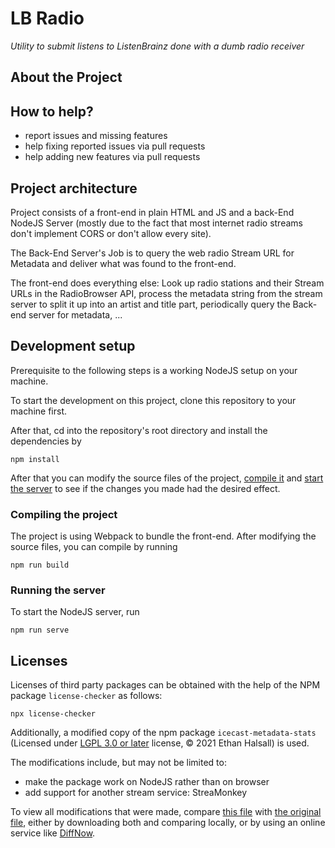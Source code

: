 # LB Radio
*Utility to submit listens to ListenBrainz done with a dumb radio receiver*

## About the Project

## How to help?
- report issues and missing features
- help fixing reported issues via pull requests
- help adding new features via pull requests

## Project architecture

Project consists of a front-end in plain HTML and JS and a back-End NodeJS Server (mostly due to the fact that most internet radio streams don't implement CORS or don't allow every site).

The Back-End Server's Job is to query the web radio Stream URL for Metadata and deliver what was found to the front-end.

The front-end does everything else: Look up radio stations and their Stream URLs in the RadioBrowser API, process the metadata string from the stream server to split it up into an artist and title part, periodically query the Back-end server for metadata, ...

## Development setup

Prerequisite to the following steps is a working NodeJS setup on your machine.

To start the development on this project, clone this repository to your machine first.

After that, cd into the repository's root directory and install the dependencies by
```console
npm install
```

After that you can modify the source files of the project, [compile it](#compiling-the-project) and [start the server](#running-the-server) to see if the changes you made had the desired effect.

### Compiling the project
The project is using Webpack to bundle the front-end. After modifying the source files, you can compile by running
```console
npm run build
```

### Running the server
To start the NodeJS server, run
```console
npm run serve
```

## Licenses

Licenses of third party packages can be obtained with the help of the NPM package `license-checker` as follows:
```console
npx license-checker
```

Additionally, a modified copy of the npm package `icecast-metadata-stats` (Licensed under [LGPL 3.0 or later](https://github.com/eshaz/icecast-metadata-js/blob/4a29e02540d282e9427ea1aabfbf664104765888/src/icecast-metadata-stats/LICENSE) license, © 2021 Ethan Halsall) is used.

The modifications include, but may not be limited to:

- make the package work on NodeJS rather than on browser
- add support for another stream service: StreaMonkey

To view all modifications that were made, compare [this file](server/IcecastMetadataStats.js) with [the original file](https://github.com/eshaz/icecast-metadata-js/raw/32ccc00a0fc73f25d6acf545eeb2cbf34fdee8e2/src/icecast-metadata-stats/src/IcecastMetadataStats.js), either by downloading both and comparing locally, or by using an online service like [DiffNow](https://www.diffnow.com/compare-urls).
